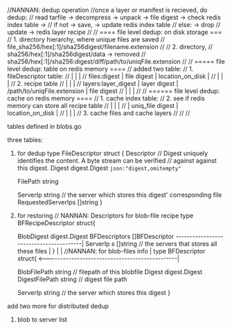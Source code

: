 

//NANNAN: dedup operation
//once a layer or manifest is recieved, do dedup:
// read tarfile -> decompress -> unpack -> file digest -> check redis index table ->
// if not -> save, -> update redis index table
// else: -> drop
// update -> redis layer recipe
//
//			==== file level dedup: on disk storage ===
//			1. directory hierarchy, where unique files are saved
//				file_sha256/hex[:1]/sha256digest/filename.extension
//
//			2. directory,
//				sha256/hex[:1]/sha256digest/data -> removed
//				sha256/hex[:1]/sha256:digest/diff/path/to/uniqFile.extension
//
//			===== file level dedup: table on redis memory ====
//			added two table:
//					1. fileDescriptor table:
//								 |					|						|
//					files:digest |   file digest	|	location_on_disk	|
//								 |					|						|
//					2. recipe table
//								 |					|								  |
//			 layers:layer_digest |	 layer digest	|   /path/to/uniqFile.extension   |   file digest 
//								 |					|								  |
//
//			====== file level dedup: cache on redis memory ====
//					1. cache index table:
//					2. see if redis memory can store all recipe table
//								 |					|						|
//								 | uniq_file digest	|	location_on_disk	|
//								 |					|						|
//					3. cache files and cache layers
//
//
//

tables defined in blobs.go

three tables:

1. for dedup
type FileDescriptor struct {
	Descriptor
	// Digest uniquely identifies the content. A byte stream can be verified
	// against against this digest.
	Digest digest.Digest `json:"digest,omitempty"`

	FilePath string
	
	ServerIp string // the server which stores this digest' corresponding file
	RequestedServerIps  []string
}

2. for restoring
// NANNAN: Descriptors for blob-file recipe
type BFRecipeDescriptor struct{

	BlobDigest      digest.Digest
	BFDescriptors   []BFDescriptor  ----------------------------------------|
	ServerIp	s		[]string // the servers that stores all these files     |
}                                                                           |
                                                                            |
//NANNAN: for blob-files info                                               |
type BFDescriptor struct{   <-----------------------------------------------|

	BlobFilePath    string // filepath of this blobfile
	Digest          digest.Digest
	DigestFilePath  string	// digest file path
	
	ServerIp			string // the server which stores this digest
}

add two more for distributed dedup

1. blob to server list







